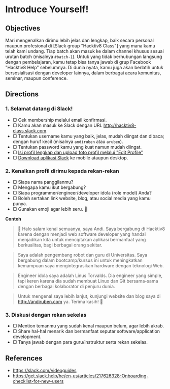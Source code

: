 # Introduce Yourself!

## Objectives

Mari mengenalkan dirimu lebih jelas dan lengkap, baik secara personal maupun profesional di [Slack group "Hacktiv8 Class"] yang mana kamu telah kami undang. Tiap batch akan masuk ke dalam channel khusus sesuai urutan batch (misalnya `#batch-1`). Untuk yang tidak berhubungan langsung dengan pembelajaran, kamu tetap bisa tanya jawab di grup Facebook "Hacktiv8 Help" sebelumnya. Di dunia nyata, kamu juga akan berlatih untuk bersosialisasi dengan developer lainnya, dalam berbagai acara komunitas, seminar, maupun conference.

## Directions

### 1. Selamat datang di Slack!

- ▢ Cek membership melalui email konfirmasi.
- ▢ Kamu akan masuk ke Slack dengan URL <http://hacktiv8-class.slack.com>.
- ▢ Tentukan username kamu yang baik, jelas, mudah diingat dan dibaca; dengan huruf kecil (misalnya `andiruben` atau `aruben`).
- ▢ Tentukan password kamu yang kuat namun mudah diingat.
- ▢ [Isi profil lengkap dan upload foto profil melalui "Edit Profile"](https://get.slack.help/hc/en-us/articles/204092246-Editing-your-profile)
- ▢ [Download aplikasi Slack](https://slack.com/downloads) ke mobile ataupun desktop.

### 2. Kenalkan profil dirimu kepada rekan-rekan

- ▢ Siapa nama panggilanmu?
- ▢ Mengapa kamu ikut bergabung?
- ▢ Siapa programmer/engineer/developer idola (role model) Anda?
- ▢ Boleh sertakan link website, blog, atau social media yang kamu punya.
- ▢ Gunakan emoji agar lebih seru. :star2:

**Contoh**

> :wave: Halo salam kenal semuanya, saya Andi. Saya bergabung di Hacktiv8 karena dengan menjadi web software developer yang handal menjadikan kita untuk menciptakan aplikasi bermanfaat yang berkualitas, bagi berbagai orang sekitar.

> Saya adalah pengembang robot dan guru di Universitas. Saya bergabung dalam bootcamp/kursus ini untuk meningkatkan kemampuan saya mengintegrasikan hardware dengan teknologi Web.

> Engineer idola saya adalah Linus Torvalds. Dia engineer yang simple, tapi keren karena dia sudah membuat Linux dan Git bersama-sama dengan berbagai kolaborator di penjuru dunia.

> Untuk mengenal saya lebih lanjut, kunjungi website dan blog saya di <http://andiruben.com> ya. Terima kasih! :clap:

### 3. Diskusi dengan rekan sekelas

- ▢ Mention temanmu yang sudah kenal maupun belum, agar lebih akrab.
- ▢ Share hal-hal menarik dan bermanfaat seputar software/application development.
- ▢ Tanya jawab dengan para guru/instruktur serta rekan sekelas.

## References

- https://slack.com/videoguides
- https://get.slack.help/hc/en-us/articles/217626328-Onboarding-checklist-for-new-users
